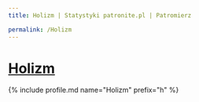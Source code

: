 ```yaml
---
title: Holizm | Statystyki patronite.pl | Patromierz

permalink: /Holizm
---
```


# [Holizm](https://patronite.pl/Holizm)

{% include profile.md name="Holizm" prefix="h" %}
